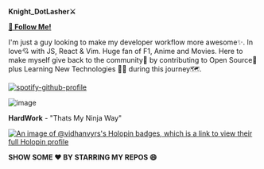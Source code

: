 **Knight_DotLasher⚔️**  

[**💖 Follow Me!**](https://github.com/Vidhanvyrs)

I'm just a guy looking to make my developer workflow more awesome✨. In love💘 with JS, React & Vim. Huge fan of F1, Anime and Movies. Here to make myself give back to the community🤗 by contributing to Open Source🚀 plus Learning New Technologies 👨‍💻 during this journey🗺️.

[![spotify-github-profile](https://spotify-github-profile.vercel.app/api/view?uid=31detroj2jhzsghqraeggc7ix75u&cover_image=true&theme=novatorem&show_offline=false&background_color=121212&interchange=false&bar_color=53b14f&bar_color_cover=false)](https://github.com/kittinan/spotify-github-profile)

![image](https://github.com/Vidhanvyrs/Vidhanvyrs/assets/94836010/e207d2a5-36f6-482f-943c-bc47fc05f2ac)


**HardWork** - "Thats My Ninja Way"

[![An image of @vidhanvyrs's Holopin badges, which is a link to view their full Holopin profile](https://holopin.me/vidhanvyrs)](https://holopin.io/@vidhanvyrs)

**SHOW SOME ❤️ BY STARRING MY REPOS 😄**
